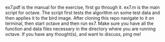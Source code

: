 ex7.pdf is the manual for the exercise, first go through it.
ex7.m is the main script for octave.
The script first tests the algorithm on some test data and then applies it to the bird image.
After cloning this repo navigate to it on terminal, then start octave and then run ex7.
Make sure you have all the function and data files necessary in the directory where you are running octave.
If you have any thought(s), and want to discuss, ping me!
